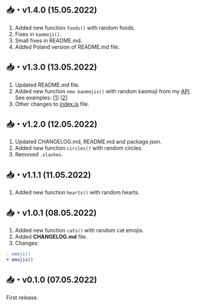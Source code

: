 ## 📥・v1.4.0 (15.05.2022)
1. Added new function `foods()` with random foods.
2. Fixes in `kaomoji()`.
3. Small fixes in README.md.
4. Added Poland version of README.md file.

## 📥・v1.3.0 (13.05.2022)
1. Updated README.md file.
2. Added new function `new kaomojis()` with random kaomoji from my [API](https://api.skiffybot.pl). See examples: [[1](https://github.com/sefinek24/random-emoji/blob/main/test.js)] [[2](https://github.com/sefinek24/random-emoji#%EF%B8%8F--kaomojis)]
3. Other changes to [index.js](https://github.com/sefinek24/random-emoji/blob/main/index.js) file.

## 📥・v1.2.0 (12.05.2022)
1. Updated CHANGELOG.md, README.md and package.json.
2. Added new function `circles()` with random circles.
3. Removed `.slashes`.

## 📥・v1.1.1 (11.05.2022)
1. Added new function `hearts()` with random hearts.

## 📥・v1.0.1 (08.05.2022)
1. Added new function `cats()` with random cat emojis.  
2. Added **CHANGELOG.md** file.  
2. Changes:
```diff
- emoji()
+ emojis()
```

## 📥・v0.1.0 (07.05.2022)
First release.